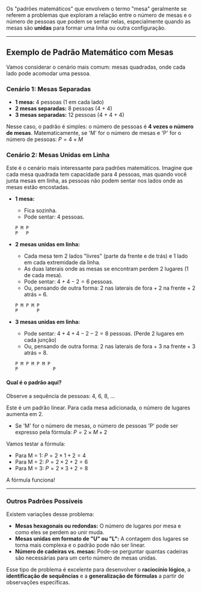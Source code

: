 Os "padrões matemáticos" que envolvem o termo "mesa" geralmente se referem a problemas que exploram a relação entre o número de mesas e o número de pessoas que podem se sentar nelas, especialmente quando as mesas são **unidas** para formar uma linha ou outra configuração.

---

## Exemplo de Padrão Matemático com Mesas

Vamos considerar o cenário mais comum: mesas quadradas, onde cada lado pode acomodar uma pessoa.

### Cenário 1: Mesas Separadas

* **1 mesa:** 4 pessoas (1 em cada lado)
* **2 mesas separadas:** 8 pessoas (4 + 4)
* **3 mesas separadas:** 12 pessoas (4 + 4 + 4)

Nesse caso, o padrão é simples: o número de pessoas é **4 vezes o número de mesas**.
Matematicamente, se 'M' for o número de mesas e 'P' for o número de pessoas:
$P = 4 \times M$

### Cenário 2: Mesas Unidas em Linha

Este é o cenário mais interessante para padrões matemáticos. Imagine que cada mesa quadrada tem capacidade para 4 pessoas, mas quando você junta mesas em linha, as pessoas não podem sentar nos lados onde as mesas estão encostadas.

* **1 mesa:**
    * Fica sozinha.
    * Pode sentar: 4 pessoas.

    ```
    P M P
    P   P
    ```

* **2 mesas unidas em linha:**
    * Cada mesa tem 2 lados "livres" (parte da frente e de trás) e 1 lado em cada extremidade da linha.
    * As duas laterais onde as mesas se encontram perdem 2 lugares (1 de cada mesa).
    * Pode sentar: $4 + 4 - 2 = 6$ pessoas.
    * Ou, pensando de outra forma: 2 nas laterais de fora + 2 na frente + 2 atrás = 6.

    ```
    P M P M P
    P       P
    ```

* **3 mesas unidas em linha:**
    * Pode sentar: $4 + 4 + 4 - 2 - 2 = 8$ pessoas. (Perde 2 lugares em cada junção)
    * Ou, pensando de outra forma: 2 nas laterais de fora + 3 na frente + 3 atrás = 8.

    ```
    P M P M P M P
    P             P
    ```

#### Qual é o padrão aqui?

Observe a sequência de pessoas: 4, 6, 8, ...

Este é um padrão linear. Para cada mesa adicionada, o número de lugares aumenta em 2.

* Se 'M' for o número de mesas, o número de pessoas 'P' pode ser expresso pela fórmula:
    $P = 2 \times M + 2$

Vamos testar a fórmula:
* Para M = 1: $P = 2 \times 1 + 2 = 4$
* Para M = 2: $P = 2 \times 2 + 2 = 6$
* Para M = 3: $P = 2 \times 3 + 2 = 8$

A fórmula funciona!

---

### Outros Padrões Possíveis

Existem variações desse problema:

* **Mesas hexagonais ou redondas:** O número de lugares por mesa e como eles se perdem ao unir muda.
* **Mesas unidas em formato de "U" ou "L":** A contagem dos lugares se torna mais complexa e o padrão pode não ser linear.
* **Número de cadeiras vs. mesas:** Pode-se perguntar quantas cadeiras são necessárias para um certo número de mesas unidas.

Esse tipo de problema é excelente para desenvolver o **raciocínio lógico**, a **identificação de sequências** e a **generalização de fórmulas** a partir de observações específicas.
